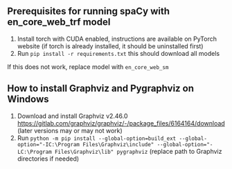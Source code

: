 ## Prerequisites for running spaCy with en_core_web_trf model

1. Install torch with CUDA enabled, instructions are available on PyTorch website
 (if torch is already installed, it should be uninstalled first)
2. Run `pip install -r requirements.txt` this should download all models

If this does not work, replace model with `en_core_web_sm`


## How to install Graphviz and Pygraphviz on Windows

1. Download and install Graphviz v2.46.0 https://gitlab.com/graphviz/graphviz/-/package_files/6164164/download (later versions may or may not work)
2. Run `python -m pip install --global-option=build_ext --global-option="-IC:\Program Files\Graphviz\include" --global-option="-LC:\Program Files\Graphviz\lib" pygraphviz`
(replace path to Graphviz directories if needed)